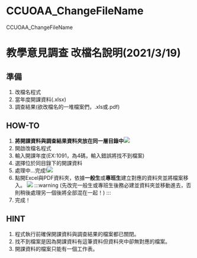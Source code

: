 # CCUOAA_ChangeFileName
CCUOAA_ChangeFileName
# 教學意見調查 改檔名說明(2021/3/19)
## 準備
1. 改檔名程式
2. 當年度開課資料(.xlsx)
3. 調查結果(欲改檔名的一堆檔案們，.xls或.pdf)
## HOW-TO
1. **將開課資料與調查結果資料夾放在同一層目錄中**![](https://i.imgur.com/9qBDBXv.png)
2. 開啟改檔名程式
3. 輸入開課年度(EX:1091，為4碼，輸入錯誤將找不到檔案)
4. 選擇位於同目錄下的開課資料
5. 處理中...完成!![](https://i.imgur.com/SJFbHXO.png)
6. 點開Excel與PDF資料夾，依據**一般生**或**專班生**建立對應的資料夾並將檔案移入。
![](https://i.imgur.com/UTtU7cM.png)
:::warning
(先改完一般生或專班生後務必建並資料夾並移動進去，否則稍後處理另一個後將全部混在一起！)
:::
7. 完成！
## HINT
1. 程式執行前確保開課資料與調查結果的檔案都已關閉。
2. 找不到檔案是因為開課資料有這筆資料但資料夾中卻無對應的檔案。
3. 開課資料的檔案只能有一個工作表。
